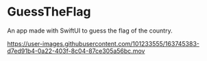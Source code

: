 # GuessTheFlag
An app made with SwiftUI to guess the flag of the country.


https://user-images.githubusercontent.com/101233555/163745383-d7ed91b4-0a22-403f-8c04-87ce305a56bc.mov


